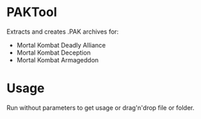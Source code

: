 # PAKTool

Extracts and creates .PAK archives for:

- Mortal Kombat Deadly Alliance
- Mortal Kombat Deception
- Mortal Kombat Armageddon

# Usage
Run without parameters to get usage or drag'n'drop file or folder.

